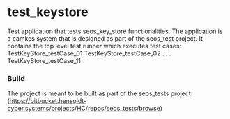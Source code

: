 # test_keystore

Test application that tests seos_key_store functionalities. The application is a 
camkes system that is designed as part of the seos_test project. It contains the top 
level test runner which executes test cases:
    TestKeyStore_testCase_01
    TestKeyStore_testCase_02
    .
    .
    .
    TestKeyStore_testCase_11

### Build

The project is meant to be built as part of the seos_tests project
(https://bitbucket.hensoldt-cyber.systems/projects/HC/repos/seos_tests/browse)
